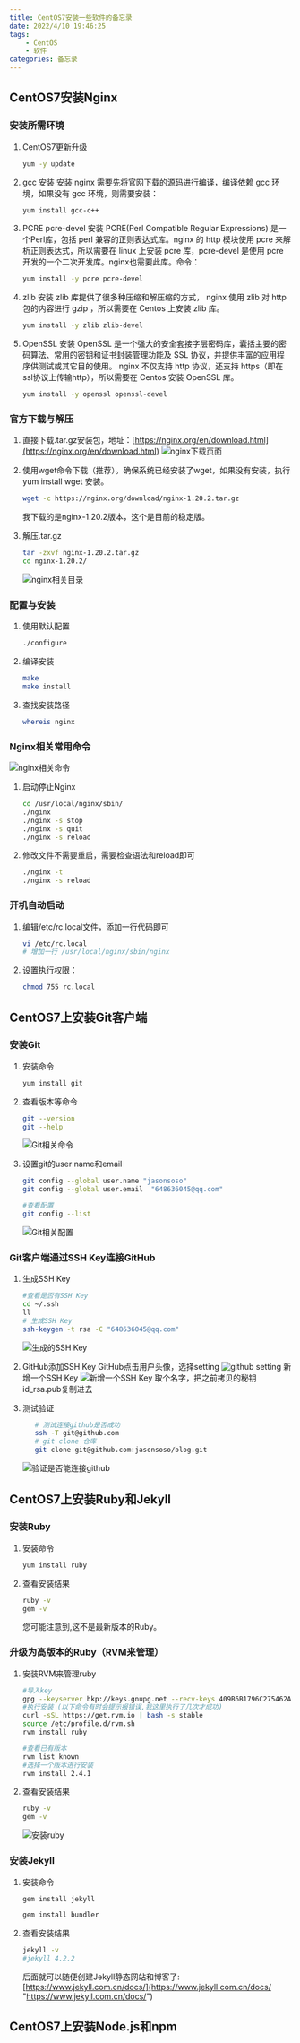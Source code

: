 ```yaml
---
title: CentOS7安装一些软件的备忘录
date: 2022/4/10 19:46:25
tags:
    - CentOS
    - 软件
categories: 备忘录
---
```



## CentOS7安装Nginx

### 安装所需环境

1. CentOS7更新升级
   ``` bash
   yum -y update
   ```
2. gcc 安装
   安装 nginx 需要先将官网下载的源码进行编译，编译依赖 gcc 环境，如果没有 gcc 环境，则需要安装：
   ``` bash
   yum install gcc-c++
   ```
3. PCRE pcre-devel 安装
   PCRE(Perl Compatible Regular Expressions) 是一个Perl库，包括 perl 兼容的正则表达式库。nginx 的 http 模块使用 pcre 来解析正则表达式，所以需要在 linux 上安装 pcre 库，pcre-devel 是使用 pcre 开发的一个二次开发库。nginx也需要此库。命令：
   ``` bash
   yum install -y pcre pcre-devel
   ``` 
4. zlib 安装
   zlib 库提供了很多种压缩和解压缩的方式， nginx 使用 zlib 对 http 包的内容进行 gzip ，所以需要在 Centos 上安装 zlib 库。
   ``` bash
   yum install -y zlib zlib-devel
   ``` 
5. OpenSSL 安装
   OpenSSL 是一个强大的安全套接字层密码库，囊括主要的密码算法、常用的密钥和证书封装管理功能及 SSL 协议，并提供丰富的应用程序供测试或其它目的使用。
   nginx 不仅支持 http 协议，还支持 https（即在ssl协议上传输http），所以需要在 Centos 安装 OpenSSL 库。
   ``` bash
   yum install -y openssl openssl-devel
   ``` 

### 官方下载与解压

1. 直接下载.tar.gz安装包，地址：[https://nginx.org/en/download.html](https://nginx.org/en/download.html)
   ![nginx下载页面](http://tech.jasonsoso.com/images/202204/ng-1.png "nginx下载页面")

2. 使用wget命令下载（推荐）。确保系统已经安装了wget，如果没有安装，执行 yum install wget 安装。
   ``` bash
   wget -c https://nginx.org/download/nginx-1.20.2.tar.gz
   ``` 
   我下载的是nginx-1.20.2版本，这个是目前的稳定版。

3. 解压.tar.gz
   ``` bash
   tar -zxvf nginx-1.20.2.tar.gz
   cd nginx-1.20.2/
   ``` 
   ![nginx相关目录](http://tech.jasonsoso.com/images/202204/ng-2.png "nginx相关目录")

### 配置与安装

1. 使用默认配置
   ``` bash
   ./configure
   ``` 
   
2. 编译安装
   ``` bash
   make
   make install
   ``` 

3. 查找安装路径
   ``` bash
   whereis nginx
   ``` 

### Nginx相关常用命令

![nginx相关命令](http://tech.jasonsoso.com/images/202204/ng-3.png "nginx相关命令")

1. 启动停止Nginx
   ``` bash
   cd /usr/local/nginx/sbin/
   ./nginx 
   ./nginx -s stop
   ./nginx -s quit
   ./nginx -s reload
   
   ``` 

2. 修改文件不需要重启，需要检查语法和reload即可
   ``` bash
   ./nginx -t
   ./nginx -s reload
   ``` 


### 开机自动启动

1. 编辑/etc/rc.local文件，添加一行代码即可
   ``` bash
   vi /etc/rc.local
   # 增加一行 /usr/local/nginx/sbin/nginx
   ``` 

2. 设置执行权限：
   ``` bash
   chmod 755 rc.local
   ``` 



## CentOS7上安装Git客户端

### 安装Git

1. 安装命令
   ``` bash
   yum install git
   ``` 

2. 查看版本等命令
   ``` bash
   git --version
   git --help
   ``` 
   ![Git相关命令](http://tech.jasonsoso.com/images/202204/git-1.png "Git相关命令")

3. 设置git的user name和email
   ``` bash
   git config --global user.name "jasonsoso"
   git config --global user.email  "648636045@qq.com"

   #查看配置
   git config --list
   ``` 
   ![Git相关配置](http://tech.jasonsoso.com/images/202204/git-2.png "Git相关配置")

### Git客户端通过SSH Key连接GitHub

1. 生成SSH Key
   ``` bash
   #查看是否有SSH Key
   cd ~/.ssh
   ll
   # 生成SSH Key
   ssh-keygen -t rsa -C "648636045@qq.com"
   ``` 
   ![生成的SSH Key](http://tech.jasonsoso.com/images/202204/git-3.png "生成的SSH Key")

2. GitHub添加SSH Key
   GitHub点击用户头像，选择setting
      ![github setting](http://tech.jasonsoso.com/images/202204/git-4.png "github setting")
   新增一个SSH Key
      ![新增一个SSH Key](http://tech.jasonsoso.com/images/202204/git-5.png "新增一个SSH Key")
   取个名字，把之前拷贝的秘钥id_rsa.pub复制进去

3. 测试验证

   ``` bash
      # 测试连接github是否成功
      ssh -T git@github.com
      # git clone 仓库
      git clone git@github.com:jasonsoso/blog.git
   ``` 
   ![验证是否能连接github](http://tech.jasonsoso.com/images/202204/git-6.png "验证是否能连接github")





## CentOS7上安装Ruby和Jekyll


### 安装Ruby

1. 安装命令
   ``` bash
   yum install ruby
   ``` 

2. 查看安装结果
   ``` bash
   ruby -v
   gem -v
   ``` 
   您可能注意到,这不是最新版本的Ruby。

### 升级为高版本的Ruby（RVM来管理）

1. 安装RVM来管理ruby
   ``` bash
   #导入key 
   gpg --keyserver hkp://keys.gnupg.net --recv-keys 409B6B1796C275462A1703113804BB82D39DC0E3 7D2BAF1CF37B13E2069D6956105BD0E739499BDB
   #执行安装 (以下命令有时会提示报错误,我这里执行了几次才成功)
   curl -sSL https://get.rvm.io | bash -s stable
   source /etc/profile.d/rvm.sh
   rvm install ruby
   ``` 

   ``` bash
   #查看已有版本
   rvm list known
   #选择一个版本进行安装
   rvm install 2.4.1
   ``` 
   

2. 查看安装结果
   ``` bash
   ruby -v
   gem -v
   ``` 
   ![安装ruby](http://tech.jasonsoso.com/images/202204/ruby-1.png "安装ruby")



### 安装Jekyll

1. 安装命令
   ``` bash
   gem install jekyll
   
   gem install bundler
   ``` 

2. 查看安装结果
   ``` bash
   jekyll -v
   #jekyll 4.2.2
   ``` 
   后面就可以随便创建Jekyll静态网站和博客了: [https://www.jekyll.com.cn/docs/](https://www.jekyll.com.cn/docs/ "https://www.jekyll.com.cn/docs/")
   

## CentOS7上安装Node.js和npm













